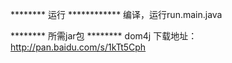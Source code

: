 ******** 运行 ************
编译，运行run.main.java

******** 所需jar包 ********
dom4j 下载地址：http://pan.baidu.com/s/1kTt5Cph
